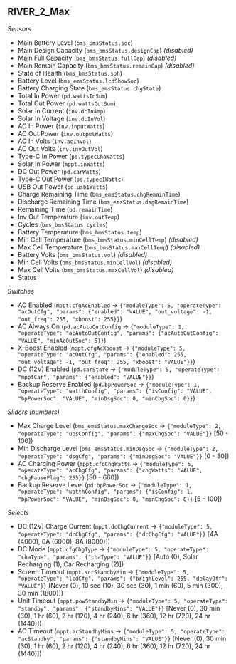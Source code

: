 ## RIVER_2_Max

*Sensors*
- Main Battery Level (`bms_bmsStatus.soc`)
- Main Design Capacity (`bms_bmsStatus.designCap`)   _(disabled)_
- Main Full Capacity (`bms_bmsStatus.fullCap`)   _(disabled)_
- Main Remain Capacity (`bms_bmsStatus.remainCap`)   _(disabled)_
- State of Health (`bms_bmsStatus.soh`)
- Battery Level (`bms_emsStatus.lcdShowSoc`)
- Battery Charging State (`bms_emsStatus.chgState`)
- Total In Power (`pd.wattsInSum`)
- Total Out Power (`pd.wattsOutSum`)
- Solar In Current (`inv.dcInAmp`)
- Solar In Voltage (`inv.dcInVol`)
- AC In Power (`inv.inputWatts`)
- AC Out Power (`inv.outputWatts`)
- AC In Volts (`inv.acInVol`)
- AC Out Volts (`inv.invOutVol`)
- Type-C In Power (`pd.typecChaWatts`)
- Solar In Power (`mppt.inWatts`)
- DC Out Power (`pd.carWatts`)
- Type-C Out Power (`pd.typec1Watts`)
- USB Out Power (`pd.usb1Watts`)
- Charge Remaining Time (`bms_emsStatus.chgRemainTime`)
- Discharge Remaining Time (`bms_emsStatus.dsgRemainTime`)
- Remaining Time (`pd.remainTime`)
- Inv Out Temperature (`inv.outTemp`)
- Cycles (`bms_bmsStatus.cycles`)
- Battery Temperature (`bms_bmsStatus.temp`)
- Min Cell Temperature (`bms_bmsStatus.minCellTemp`)   _(disabled)_
- Max Cell Temperature (`bms_bmsStatus.maxCellTemp`)   _(disabled)_
- Battery Volts (`bms_bmsStatus.vol`)   _(disabled)_
- Min Cell Volts (`bms_bmsStatus.minCellVol`)   _(disabled)_
- Max Cell Volts (`bms_bmsStatus.maxCellVol`)   _(disabled)_
- Status

*Switches*
- AC Enabled (`mppt.cfgAcEnabled` -> `{"moduleType": 5, "operateType": "acOutCfg", "params": {"enabled": "VALUE", "out_voltage": -1, "out_freq": 255, "xboost": 255}}`)
- AC Always On (`pd.acAutoOutConfig` -> `{"moduleType": 1, "operateType": "acAutoOutConfig", "params": {"acAutoOutConfig": "VALUE", "minAcOutSoc": 5}}`)
- X-Boost Enabled (`mppt.cfgAcXboost` -> `{"moduleType": 5, "operateType": "acOutCfg", "params": {"enabled": 255, "out_voltage": -1, "out_freq": 255, "xboost": "VALUE"}}`)
- DC (12V) Enabled (`pd.carState` -> `{"moduleType": 5, "operateType": "mpptCar", "params": {"enabled": "VALUE"}}`)
- Backup Reserve Enabled (`pd.bpPowerSoc` -> `{"moduleType": 1, "operateType": "watthConfig", "params": {"isConfig": "VALUE", "bpPowerSoc": "VALUE", "minDsgSoc": 0, "minChgSoc": 0}}`)

*Sliders (numbers)*
- Max Charge Level (`bms_emsStatus.maxChargeSoc` -> `{"moduleType": 2, "operateType": "upsConfig", "params": {"maxChgSoc": "VALUE"}}` [50 - 100])
- Min Discharge Level (`bms_emsStatus.minDsgSoc` -> `{"moduleType": 2, "operateType": "dsgCfg", "params": {"minDsgSoc": "VALUE"}}` [0 - 30])
- AC Charging Power (`mppt.cfgChgWatts` -> `{"moduleType": 5, "operateType": "acChgCfg", "params": {"chgWatts": "VALUE", "chgPauseFlag": 255}}` [50 - 660])
- Backup Reserve Level (`pd.bpPowerSoc` -> `{"moduleType": 1, "operateType": "watthConfig", "params": {"isConfig": 1, "bpPowerSoc": "VALUE", "minDsgSoc": 0, "minChgSoc": 0}}` [5 - 100])

*Selects*
- DC (12V) Charge Current (`mppt.dcChgCurrent` -> `{"moduleType": 5, "operateType": "dcChgCfg", "params": {"dcChgCfg": "VALUE"}}` [4A (4000), 6A (6000), 8A (8000)])
- DC Mode (`mppt.cfgChgType` -> `{"moduleType": 5, "operateType": "chaType", "params": {"chaType": "VALUE"}}` [Auto (0), Solar Recharging (1), Car Recharging (2)])
- Screen Timeout (`mppt.scrStandbyMin` -> `{"moduleType": 5, "operateType": "lcdCfg", "params": {"brighLevel": 255, "delayOff": "VALUE"}}` [Never (0), 10 sec (10), 30 sec (30), 1 min (60), 5 min (300), 30 min (1800)])
- Unit Timeout (`mppt.powStandbyMin` -> `{"moduleType": 5, "operateType": "standby", "params": {"standbyMins": "VALUE"}}` [Never (0), 30 min (30), 1 hr (60), 2 hr (120), 4 hr (240), 6 hr (360), 12 hr (720), 24 hr (1440)])
- AC Timeout (`mppt.acStandbyMins` -> `{"moduleType": 5, "operateType": "acStandby", "params": {"standbyMins": "VALUE"}}` [Never (0), 30 min (30), 1 hr (60), 2 hr (120), 4 hr (240), 6 hr (360), 12 hr (720), 24 hr (1440)])


